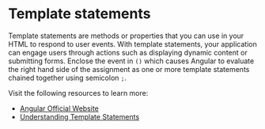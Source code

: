# Template statements

Template statements are methods or properties that you can use in your HTML to respond to user events. With template statements, your application can engage users through actions such as displaying dynamic content or submitting forms. Enclose the event in `()` which causes Angular to evaluate the right hand side of the assignment as one or more template statements chained together using semicolon `;`.

Visit the following resources to learn more:

- [Angular Official Website](https://angular.io/guide/template-statements)
- [Understanding Template Statements](https://angular.dev/guide/templates/template-statements#)
